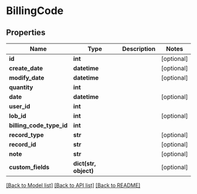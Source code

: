 # BillingCode

## Properties
Name | Type | Description | Notes
------------ | ------------- | ------------- | -------------
**id** | **int** |  | [optional] 
**create_date** | **datetime** |  | [optional] 
**modify_date** | **datetime** |  | [optional] 
**quantity** | **int** |  | 
**date** | **datetime** |  | [optional] 
**user_id** | **int** |  | 
**lob_id** | **int** |  | [optional] 
**billing_code_type_id** | **int** |  | 
**record_type** | **str** |  | [optional] 
**record_id** | **str** |  | [optional] 
**note** | **str** |  | [optional] 
**custom_fields** | **dict(str, object)** |  | [optional] 

[[Back to Model list]](../README.md#documentation-for-models) [[Back to API list]](../README.md#documentation-for-api-endpoints) [[Back to README]](../README.md)


